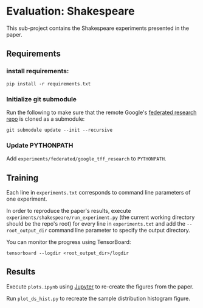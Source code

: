 # Evaluation: Shakespeare

This sub-project contains the Shakespeare experiments presented in the paper. 

## Requirements

### install requirements:

```setup
pip install -r requirements.txt
```

### Initialize git submodule

Run the following to make sure that the remote Google's [federated research repo](https://github.com/google-research/federated) is cloned as a submodule:

```setup
git submodule update --init --recursive
```

### Update PYTHONPATH

Add `experiments/federated/google_tff_research` to `PYTHONPATH`.

## Training

Each line in `experiments.txt` corresponds to command line parameters of one experiment.

In order to reproduce the paper's results, execute `experiments/shakespeare/run_experiment.py` (the current working directory should be the repo's root) for every line in `experiments.txt` and add the `--root_output_dir` command line parameter to specify the output directory.

You can monitor the progress using TensorBoard:

```setup
tensorboard --logdir <root_output_dir>/logdir
```

## Results

Execute `plots.ipynb` using [Jupyter](https://jupyter.org/) to re-create the figures from the paper. 

Run `plot_ds_hist.py` to recreate the sample distribution histogram figure.